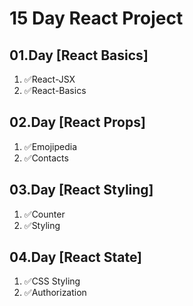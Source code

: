 # 15 Day React Project

## 01.Day [React Basics]

1. ✅React-JSX
2. ✅React-Basics

## 02.Day [React Props]

1. ✅Emojipedia
2. ✅Contacts

## 03.Day [React Styling]

1. ✅Counter
2. ✅Styling

## 04.Day [React State]

1. ✅CSS Styling
2. ✅Authorization
